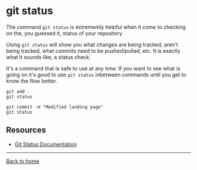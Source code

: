 # git status

The command `git status` is extrememly helpful when it come to checking on the, you guessed it, status of your repository.

Using `git status` will show you what changes are being tracked, aren't being tracked, what commits need to  be pushed/pulled, etc. It is exactly what it sounds like, a status check.

It's a command that is safe to use at any time. If you want to see what is going on it's good to use `git status` inbetween commands until you get to know the flow better.

```
git add .
git status

git commit -m "Modified landing page"
git status
```

## Resources

- [Git Status Documentation](https://git-scm.com/docs/git-status)

---

[Back to home](../README.md)